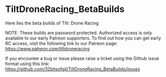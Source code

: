 # TiltDroneRacing_BetaBuilds
Here lies the beta builds of Tilt: Drone Racing

NOTE: These builds are password protected. Authorized access is only available to our early Patreon supporters. To find out how you can get early RC access, visit the following link to our Patreon page:
https://www.patreon.com/tiltdroneracing


If you encounter a bug or issue please raise a ticket using the Github issue format using this link:
https://github.com/32bitsofgil/TiltDroneRacing_BetaBuilds/issues
